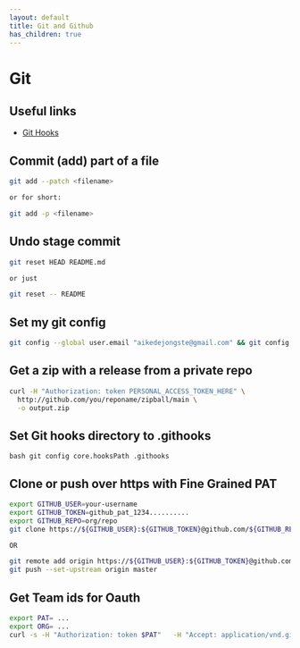 ```yaml
---
layout: default
title: Git and Github
has_children: true
---
```


# Git

## Useful links

* [Git Hooks](https://www.atlassian.com/git/tutorials/git-hooks)

## Commit (add) part of a file

```bash
git add --patch <filename>

or for short:

git add -p <filename>
```

## Undo stage commit

```bash
git reset HEAD README.md

or just

git reset -- README
```

## Set my git config

```bash
git config --global user.email "aikedejongste@gmail.com" && git config --global user.name "Aike de Jongste"
```

## Get a zip with a release from a private repo

```bash
curl -H "Authorization: token PERSONAL_ACCESS_TOKEN_HERE" \
  http://github.com/you/reponame/zipball/main \
  -o output.zip
```

## Set Git hooks directory to .githooks

```bash git config core.hooksPath .githooks```

## Clone or push over https with Fine Grained PAT

```bash
export GITHUB_USER=your-username
export GITHUB_TOKEN=github_pat_1234..........
export GITHUB_REPO=org/repo
git clone https://${GITHUB_USER}:${GITHUB_TOKEN}@github.com/${GITHUB_REPO}

OR

git remote add origin https://${GITHUB_USER}:${GITHUB_TOKEN}@github.com/${GITHUB_REPO}
git push --set-upstream origin master
```

## Get Team ids for Oauth

```bash
export PAT= ...
export ORG= ...
curl -s -H "Authorization: token $PAT"   -H "Accept: application/vnd.github.v3+json"   https://api.github.com/orgs/$ORG/teams | jq '.[] | .id,.name'
```
